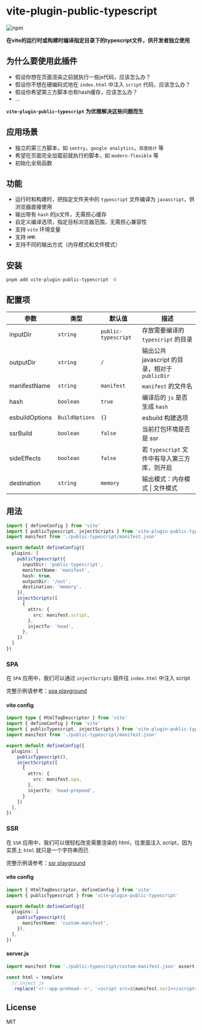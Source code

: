 # vite-plugin-public-typescript

![npm][npm-img]

<!-- **中文** | [English](./README.md) -->

**在vite的运行时或构建时编译指定目录下的typescript文件，供开发者独立使用**

## 为什么要使用此插件

- 假设你想在页面渲染之前就执行一些js代码，应该怎么办？
- 假设你不想在硬编码式地在 `index.html` 中注入 `script` 代码，应该怎么办？
- 假设你希望第三方脚本也有hash缓存，应该怎么办？
- ...

**`vite-plugin-public-typescript` 为优雅解决这些问题而生**

## 应用场景

- 独立的第三方脚本，如 `sentry`，`google analytics`，`百度统计` 等
- 希望在页面完全加载前就执行的脚本，如 `modern-flexible` 等
- 初始化全局函数

## 功能

- 运行时和构建时，把指定文件夹中的 `typescript` 文件编译为 `javascript`，供浏览器直接使用
- 输出带有 `hash` 的js文件，无需担心缓存
- 自定义编译选项，指定目标浏览器范围，无需担心兼容性
- 支持 `vite` 环境变量
- 支持 `HMR`
- 支持不同的输出方式（内存模式和文件模式）

## 安装

```bash
pnpm add vite-plugin-public-typescript -D
```

## 配置项

| 参数           | 类型           | 默认值              | 描述                                           |
| -------------- | -------------- | ------------------- | ---------------------------------------------- |
| inputDir       | `string`       | `public-typescript` | 存放需要编译的 `typescript` 的目录             |
| outputDir      | `string`       | `/`                 | 输出公共 javascript 的目录，相对于 `publicDir` |
| manifestName   | `string`       | `manifest`          | `manifest` 的文件名                            |
| hash           | `boolean`      | `true`              | 编译后的 `js` 是否生成 `hash `                 |
| esbuildOptions | `BuildOptions` | `{}`                | esbuild 构建选项                               |
| ssrBuild       | `boolean`      | `false`             | 当前打包环境是否是 ssr                         |
| sideEffects    | `boolean`      | `false`             | 若 `typescript` 文件中有导入第三方库，则开启   |
| destination    | `string`       | `memory`            | 输出模式：内存模式 \| 文件模式                 |


## 用法

```typescript
import { defineConfig } from 'vite'
import { publicTypescript, injectScripts } from 'vite-plugin-public-typescript'
import manifest from './public-typescript/manifest.json'

export default defineConfig({
  plugins: [
    publicTypescript({
      inputDir: 'public-typescript',
      manifestName: 'manifest',
      hash: true,
      outputDir: '/out',
      destination: 'memory',
    }),
    injectScripts([
      {
        attrs: {
          src: manifest.script,
        },
        injectTo: 'head',
      },
    ])
  ]
})
```


### SPA

在 `SPA` 应用中，我们可以通过 `injectScripts` 插件往 `index.html` 中注入 script

完整示例请参考：[spa playground](./playground/spa/vite.config.ts)

#### vite config

```typescript
import type { HtmlTagDescriptor } from 'vite'
import { defineConfig } from 'vite'
import { publicTypescript, injectScripts } from 'vite-plugin-public-typescript'
import manifest from './public-typescript/manifest.json'

export default defineConfig({
  plugins: [
    publicTypescript(),
    injectScripts([
      {
        attrs: {
          src: manifest.spa,
        },
        injectTo: 'head-prepend',
      }
    ])
  ],
})
```

### SSR

在 `SSR` 应用中，我们可以很轻松改变需要渲染的 html，往里面注入 script，因为实质上 `html` 就只是一个字符串而已

完整示例请参考：[ssr playground](./playground/ssr/index.html)

#### vite config

```typescript
import { HtmlTagDescriptor, defineConfig } from 'vite'
import { publicTypescript } from 'vite-plugin-public-typescript'

export default defineConfig({
  plugins: [
    publicTypescript({
      manifestName: 'custom-manifest',
    }),
  ],
})
```

#### server.js

```js
import manifest from './public-typescript/custom-manifest.json' assert { type: 'json' }

const html = template
  // inject js
  .replace('<!--app-prehead-->', `<script src=${manifest.ssr}></script>`)
```


## License

MIT

[npm-img]: https://img.shields.io/npm/v/vite-plugin-public-typescript.svg
